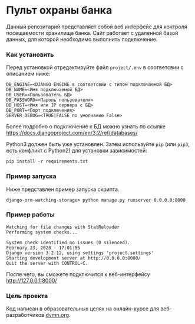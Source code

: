 # Пульт охраны банка

Данный репозитарий представляет собой веб интерфейс для контроля посещаемости хранилища банка. Сайт работает с удаленной базой данных, для которой необходимо выполнить подключение.

### Как установить

Перед установкой отредактируйте файл `project/.env` в соответсвии с описанием ниже:
```
DB_ENGINE=<DJANGO ENGINE в соответсвии с типом подключаемой БД>
DB_NAME=<Имя подключаемой БД>
DB_USER=<Пользователь БД>
DB_PASSWORD=<Пароль пользователя>
DB_HOST=<Имя или IP сервера с БД>
DB_PORT=<Порт подключения>
SERVER_DEBUG=<TRUE|FALSE по умолчанию False>
```
Более подробно о подключение к БД можно узнать по ссылке https://docs.djangoproject.com/en/3.2/ref/databases/ 

Python3 должен быть уже установлен. 
Затем используйте `pip` (или `pip3`, есть конфликт с Python2) для установки зависимостей:
```
pip install -r requirements.txt
```

### Пример запуска

Ниже представлен пример запуска скрипта.

```
django-orm-watching-storage> python manage.py runserver 0.0.0.0:8000
```
### Пример работы
```
Watching for file changes with StatReloader
Performing system checks...

System check identified no issues (0 silenced).
February 23, 2023 - 17:01:55
Django version 3.2.12, using settings 'project.settings'
Starting development server at http://0.0.0.0:8000/
Quit the server with CONTROL-C.
```
После чего, вы сможете подключится к веб-интерфейсу http://127.0.0.1:8000/

### Цель проекта

Код написан в образовательных целях на онлайн-курсе для веб-разработчиков [dvmn.org](https://dvmn.org/).